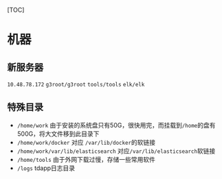 [TOC]

# 机器

## 新服务器

`10.48.78.172` `g3root/g3root` `tools/tools` `elk/elk`

## 特殊目录

- `/home/work` 由于安装的系统盘只有50G，很快用完，而挂载到`/home`的盘有500G，将大文件移到此目录下
- `/home/work/docker` 对应 `/var/lib/docker`的软链接
- `/home/work/var/lib/elasticsearch` 对应`/var/lib/elasticsearch`软链接
- `/home/tools` 由于外网下载过慢，存储一些常用软件
- `/logs` tdapp日志目录

